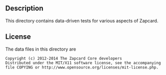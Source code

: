 Description
------------

This directory contains data-driven tests for various aspects of Zapcard.

License
--------

The data files in this directory are

    Copyright (c) 2012-2014 The Zapcard Core developers
    Distributed under the MIT/X11 software license, see the accompanying
    file COPYING or http://www.opensource.org/licenses/mit-license.php.

